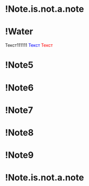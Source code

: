 # !Note.is.not.a.note
# !Water

<span style="color:whote">Текст111111</span>
<span style="color:blue">Текст</span>
<span style="color:red">Текст</span>

# !Note5
# !Note6
# !Note7
# !Note8
# !Note9
# !Note.is.not.a.note
